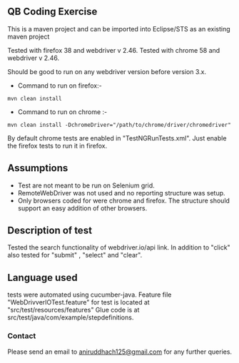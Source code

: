 ## QB Coding Exercise

This is a maven project and can be imported into Eclipse/STS as an existing maven project

Tested with firefox 38 and webdriver v 2.46.
Tested with chrome 58 and webdriver v 2.46.

Should be good to run on any webdriver version before version 3.x.

- Command to run on firefox:- 
``` 
mvn clean install 
```
- Command to run on chrome :- 
```
mvn clean install -DchromeDriver="/path/to/chrome/driver/chromedriver"
```

By default chrome tests are enabled in "TestNGRunTests.xml".
Just enable the firefox tests to run it in firefox.

## Assumptions
- Test are not meant to be run on Selenium grid.
- RemoteWebDriver was not used and no reporting structure was setup.
- Only browsers coded for were chrome and firefox. The structure should support an easy addition of other browsers.

## Description of test
Tested the search functionality of webdriver.io/api link. In addition to "click" also tested for "submit" , "select" and "clear".

## Language used
tests were automated using cucumber-java.
Feature file "WebDrivverIOTest.feature" for test is located at "src/test/resources/features"
Glue code is at src/test/java/com/example/stepdefinitions.

### Contact
Please send an email to aniruddhach125@gmail.com for any further queries.
